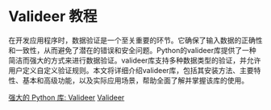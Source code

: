 # Valideer 教程

<show-structure depth="3"/>

在开发应用程序时，数据验证是一个至关重要的环节。它确保了输入数据的正确性和一致性，从而避免了潜在的错误和安全问题。Python的valideer库提供了一种简洁而强大的方式来进行数据验证。valideer库支持多种数据类型的验证，并允许用户定义自定义验证规则。本文将详细介绍valideer库，包括其安装方法、主要特性、基本和高级功能，以及实际应用场景，帮助全面了解并掌握该库的使用。

<seealso>
<category ref="ref_docs">
    <a href="https://mp.weixin.qq.com/s/mxHU5Xg4Jd7PkyHG8QhRUQ">强大的 Python 库: Valideer</a>
</category>
<category ref="ref_github">
    <a href="https://github.com/podio/valideer">Valideer</a>
</category>
<category ref="ref_issues">
</category>
<category ref="ref_hf">
</category>
<category ref="ref_ms">
</category>
</seealso>
